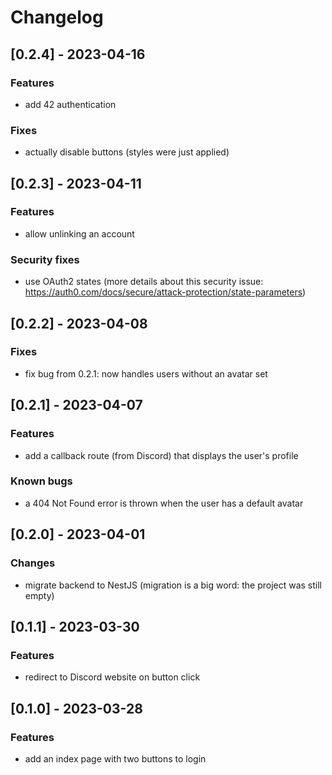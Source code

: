 # Changelog

## [0.2.4] - 2023-04-16

### Features

- add 42 authentication

### Fixes

- actually disable buttons (styles were just applied)

## [0.2.3] - 2023-04-11

### Features

- allow unlinking an account

### Security fixes

- use OAuth2 states (more details about this security issue: https://auth0.com/docs/secure/attack-protection/state-parameters)

## [0.2.2] - 2023-04-08

### Fixes

- fix bug from 0.2.1: now handles users without an avatar set

## [0.2.1] - 2023-04-07

### Features

- add a callback route (from Discord) that displays the user's profile

### Known bugs

- a 404 Not Found error is thrown when the user has a default avatar

## [0.2.0] - 2023-04-01

### Changes

- migrate backend to NestJS (migration is a big word: the project was still empty)

## [0.1.1] - 2023-03-30

### Features

- redirect to Discord website on button click

## [0.1.0] - 2023-03-28

### Features

- add an index page with two buttons to login
